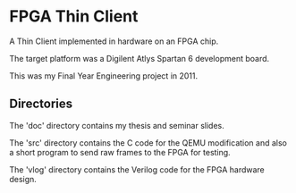 FPGA Thin Client
================

A Thin Client implemented in hardware on an FPGA chip.

The target platform was a Digilent Atlys Spartan 6 development board.

This was my Final Year Engineering project in 2011.


Directories
-----------

The 'doc' directory contains my thesis and seminar slides.

The 'src' directory contains the C code for the QEMU modification and also
a short program to send raw frames to the FPGA for testing.

The 'vlog' directory contains the Verilog code for the FPGA hardware design.
